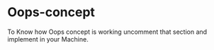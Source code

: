 # Oops-concept
To Know how Oops concept is working uncomment that section and implement in your Machine.
